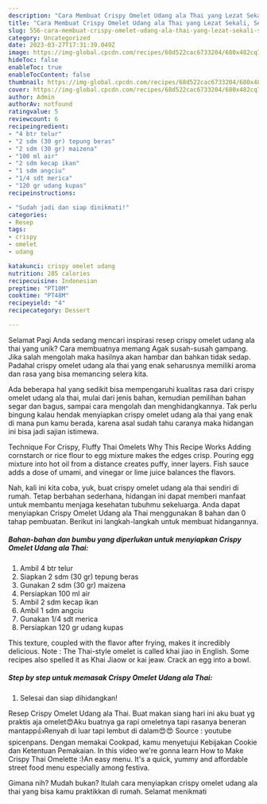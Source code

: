 ```yaml
---
description: "Cara Membuat Crispy Omelet Udang ala Thai yang Lezat Sekali, Sempurna"
title: "Cara Membuat Crispy Omelet Udang ala Thai yang Lezat Sekali, Sempurna"
slug: 556-cara-membuat-crispy-omelet-udang-ala-thai-yang-lezat-sekali-sempurna
category: Uncategorized
date: 2023-03-27T17:31:39.049Z
image: https://img-global.cpcdn.com/recipes/68d522cac6733204/680x482cq70/crispy-omelet-udang-ala-thai-foto-resep-utama.jpg
hideToc: false
enableToc: true
enableTocContent: false
thumbnail: https://img-global.cpcdn.com/recipes/68d522cac6733204/680x482cq70/crispy-omelet-udang-ala-thai-foto-resep-utama.jpg
cover: https://img-global.cpcdn.com/recipes/68d522cac6733204/680x482cq70/crispy-omelet-udang-ala-thai-foto-resep-utama.jpg
author: Admin
authorAv: notfound
ratingvalue: 5
reviewcount: 6
recipeingredient:
- "4 btr telur"
- "2 sdm (30 gr) tepung beras"
- "2 sdm (30 gr) maizena"
- "100 ml air"
- "2 sdm kecap ikan"
- "1 sdm angciu"
- "1/4 sdt merica"
- "120 gr udang kupas"
recipeinstructions:

- "Sudah jadi dan siap dinikmati!"
categories:
- Resep
tags:
- crispy
- omelet
- udang

katakunci: crispy omelet udang 
nutrition: 285 calories
recipecuisine: Indonesian
preptime: "PT10M"
cooktime: "PT48M"
recipeyield: "4"
recipecategory: Dessert

---
```



Selamat Pagi Anda sedang mencari inspirasi resep crispy omelet udang ala thai yang unik? Cara membuatnya memang Agak susah-susah gampang. Jika salah mengolah maka hasilnya akan hambar dan bahkan tidak sedap. Padahal crispy omelet udang ala thai yang enak seharusnya memiliki aroma dan rasa yang bisa memancing selera kita.


Ada beberapa hal yang sedikit bisa mempengaruhi kualitas rasa dari crispy omelet udang ala thai, mulai dari jenis bahan, kemudian pemilihan bahan segar dan bagus, sampai cara mengolah dan menghidangkannya. Tak perlu bingung kalau hendak menyiapkan crispy omelet udang ala thai yang enak di mana pun kamu berada, karena asal sudah tahu caranya maka hidangan ini bisa jadi sajian istimewa.

Technique For Crispy, Fluffy Thai Omelets Why This Recipe Works Adding cornstarch or rice flour to egg mixture makes the edges crisp. Pouring egg mixture into hot oil from a distance creates puffy, inner layers. Fish sauce adds a dose of umami, and vinegar or lime juice balances the flavors.


Nah, kali ini kita coba, yuk, buat crispy omelet udang ala thai sendiri di rumah. Tetap berbahan sederhana, hidangan ini dapat memberi manfaat untuk membantu menjaga kesehatan tubuhmu sekeluarga. Anda dapat menyiapkan Crispy Omelet Udang ala Thai menggunakan 8 bahan dan 0 tahap pembuatan. Berikut ini langkah-langkah untuk membuat hidangannya.

<!--inarticleads1-->

##### Bahan-bahan dan bumbu yang diperlukan untuk menyiapkan Crispy Omelet Udang ala Thai:

1. Ambil 4 btr telur
1. Siapkan 2 sdm (30 gr) tepung beras
1. Gunakan 2 sdm (30 gr) maizena
1. Persiapkan 100 ml air
1. Ambil 2 sdm kecap ikan
1. Ambil 1 sdm angciu
1. Gunakan 1/4 sdt merica
1. Persiapkan 120 gr udang kupas


This texture, coupled with the flavor after frying, makes it incredibly delicious. Note : The Thai-style omelet is called khai jiao in English. Some recipes also spelled it as Khai Jiaow or kai jeaw. Crack an egg into a bowl. 

<!--inarticleads2-->

##### Step by step untuk memasak Crispy Omelet Udang ala Thai:


1. Selesai dan siap dihidangkan!

Resep Crispy Omelet Udang ala Thai. Buat makan siang hari ini aku buat yg praktis aja omelet😍Aku buatnya ga rapi omeletnya tapi rasanya beneran mantapp👍Renyah di luar tapi lembut di dalam😍😍 Source : youtube spicenpans. Dengan memakai Cookpad, kamu menyetujui Kebijakan Cookie dan Ketentuan Pemakaian. In this video we&#39;re gonna learn How to Make Crispy Thai Omelette :)An easy menu. It&#39;s a quick, yummy and affordable street food menu especially among festiva. 

Gimana nih? Mudah bukan? Itulah cara menyiapkan crispy omelet udang ala thai yang bisa kamu praktikkan di rumah. Selamat menikmati
